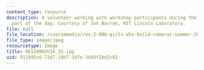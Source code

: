 ```yaml
---
content_type: resource
description: A volunteer working with workshop participants during the image processing
  part of the day. Courtesy of Jon Barron, MIT Lincoln Laboratory.
file: null
file_location: /coursemedia/res-2-006-girls-who-build-cameras-summer-2016/911995c673a719b7107e3d43f2bd2c82_RES2006SU16_32.jpg
file_type: image/jpeg
resourcetype: Image
title: RES2006SU16_32.jpg
uid: 911995c6-73a7-19b7-107e-3d43f2bd2c82
---
```

